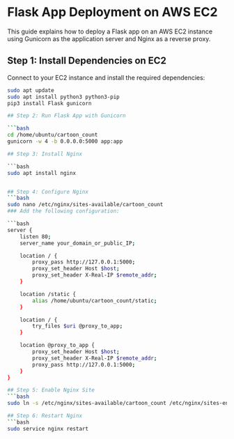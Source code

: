 # Flask App Deployment on AWS EC2

This guide explains how to deploy a Flask app on an AWS EC2 instance using Gunicorn as the application server and Nginx as a reverse proxy.

## Step 1: Install Dependencies on EC2

Connect to your EC2 instance and install the required dependencies:

```bash
sudo apt update
sudo apt install python3 python3-pip
pip3 install Flask gunicorn

## Step 2: Run Flask App with Gunicorn

```bash
cd /home/ubuntu/cartoon_count
gunicorn -w 4 -b 0.0.0.0:5000 app:app

## Step 3: Install Nginx

```bash
sudo apt install nginx


## Step 4: Configure Nginx
```bash
sudo nano /etc/nginx/sites-available/cartoon_count
### Add the following configuration:

```bash
server {
    listen 80;
    server_name your_domain_or_public_IP;

    location / {
        proxy_pass http://127.0.0.1:5000;
        proxy_set_header Host $host;
        proxy_set_header X-Real-IP $remote_addr;
    }

    location /static {
        alias /home/ubuntu/cartoon_count/static;
    }

    location / {
        try_files $uri @proxy_to_app;
    }

    location @proxy_to_app {
        proxy_set_header Host $host;
        proxy_set_header X-Real-IP $remote_addr;
        proxy_pass http://127.0.0.1:5000;
    }
}

## Step 5: Enable Nginx Site
```bash
sudo ln -s /etc/nginx/sites-available/cartoon_count /etc/nginx/sites-enabled

## Step 6: Restart Nginx
```bash
sudo service nginx restart





